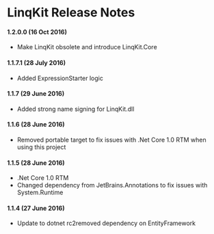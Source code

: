 # LinqKit Release Notes

#### 1.2.0.0 (16 Oct 2016)
* Make LinqKit obsolete and introduce LinqKit.Core

#### 1.1.7.1 (28 July 2016)
* Added ExpressionStarter logic

#### 1.1.7 (29 June 2016)
* Added strong name signing for LinqKit.dll

#### 1.1.6 (28 June 2016)
* Removed portable target to fix issues with .Net Core 1.0 RTM when using this project

#### 1.1.5 (28 June 2016)
* .Net Core 1.0 RTM
* Changed dependency from JetBrains.Annotations to fix issues with System.Runtime

#### 1.1.4 (27 June 2016)
* Update to dotnet rc2removed dependency on EntityFramework